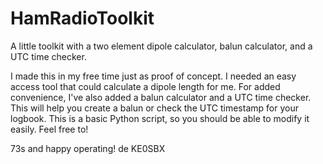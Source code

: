 # HamRadioToolkit
A little toolkit with a two element dipole calculator, balun calculator, and a UTC time checker.

I made this in my free time just as proof of concept. I needed an easy access tool that could calculate a dipole length for me. For added convenience, I've also added a balun calculator and a UTC time checker. This will help you create a balun or check the UTC timestamp for your logbook.
This is a basic Python script, so you should be able to modify it easily. Feel free to!

73s and happy operating!
de KE0SBX
